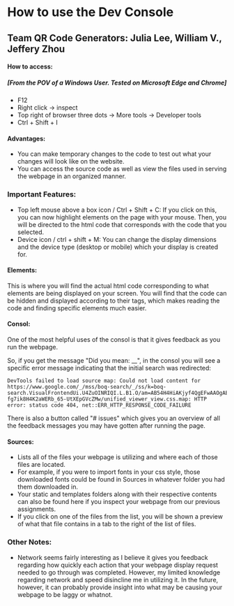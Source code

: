 # How to use the Dev Console
## Team QR Code Generators: Julia Lee, William V., Jeffery Zhou
#### How to access:
##### [From the POV of a Windows User. Tested on Microsoft Edge and Chrome]
- F12
- Right click -> inspect
- Top right of browser three dots -> More tools -> Developer tools
- Ctrl + Shift + I

#### Advantages:
- You can make temporary changes to the code to test out what your changes will look like on the website.
- You can access the source code as well as view the files used in serving the webpage in an organized manner.

### Important Features:
- Top left mouse above a box icon / Ctrl + Shift + C: If you click on this, you can now highlight elements on the page with your mouse. Then, you will be directed to the html code that corresponds with the code that you selected.
- Device icon / ctrl + shift + M: You can change the display dimensions and the device type (desktop or mobile) which your display is created for.

#### Elements:
This is where you will find the actual html code corresponding to what elements are being displayed on your screen. You will find that the code can be hidden and displayed according to their tags, which makes reading the code and finding specific elements much easier.

#### Consol:
One of the most helpful uses of the consol is that it gives feedback as you run the webpage.

So, if you get the message "Did you mean: __", in the consol you will see a specific error message indicating that the initial search was redirected:
```
DevTools failed to load source map: Could not load content for https://www.google.com/_/mss/boq-search/_/ss/k=boq-search.VisualFrontendUi.U4ZuOINRIQI.L.B1.O/am=AB54H4HiAKjyf4QgEFwAAOgAEhBEMAaSCgcwAQBQEQDVRoEcYAEyJAADgAECYQAAAAAXAMkBEADYCBgAAAAAAFB45wEDAQAAAAAAAAAAIFgxAAAAAAAAIAA0CQAAAACA/d=1/ed=1/rs=AH7-fg7ik8H4K2aWERb_65-UtXEpGVcZMw/unified_viewer_view.css.map: HTTP error: status code 404, net::ERR_HTTP_RESPONSE_CODE_FAILURE
```

There is also a button called "# issues" which gives you an overview of all the feedback messages you may have gotten after running the page.

#### Sources:
- Lists all of the files your webpage is utilizing and where each of those files are located.
- For example, if you were to import fonts in your css style, those downloaded fonts could be found in Sources in whatever folder you had them downloaded in.
- Your static and templates folders along with their respective contents can also be found here if you inspect your webpage from our previous assignments.
- If you click on one of the files from the list, you will be shown a preview of what that file contains in a tab to the right of the list of files.

### Other Notes:
- Network seems fairly interesting as I believe it gives you feedback regarding how quickly each action that your webpage display request needed to go through was completed. However, my limited knowledge regarding network and speed disincline me in utilizing it. In the future, however, it can probably provide insight into what may be causing your webpage to be laggy or whatnot.
